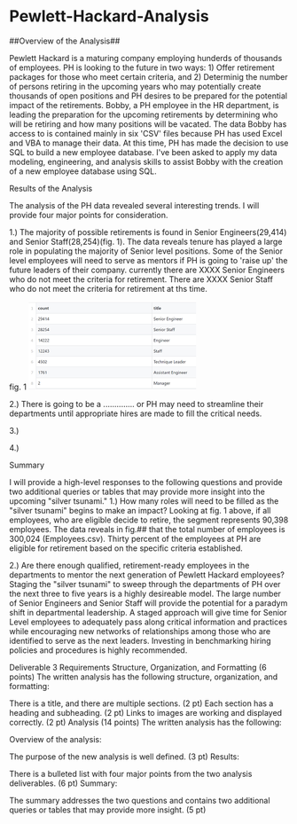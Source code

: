 # Pewlett-Hackard-Analysis
##Overview of the Analysis##

Pewlett Hackard is a maturing company employing hunderds of thousands of employees. PH is looking to the future in two ways: 1) Offer retirement packages for those who meet certain criteria, and 2) Determinig the number of persons retiring in the upcoming years who may potentially create thousands of open positions and PH desires to be prepared for the potential impact of the retirements. Bobby, a PH employee in the HR department, is leading the preparation for the upcoming retirements by determining who will be retiring and how many positions will be vacated. The data Bobby has access to is contained mainly in six 'CSV' files because PH has used Excel and VBA to manage their data. At this time, PH has made the decision to use SQL to build a new employee database. I've been asked to apply my data modeling, engineering, and analysis skills to assist Bobby with the creation of a new employee database using SQL.    


Results of the Analysis

The analysis of the PH data revealed several interesting trends. I will provide four major points for consideration.  


1.) The majority of possible retirements is found in Senior Engineers(29,414) and Senior Staff(28,254)(fig. 1). The data reveals tenure has played a large role in populating the majority of Senior level positions. Some of the Senior level employees will need to serve as mentors if PH is going to 'raise up' the future leaders of their company. currently there are XXXX Senior Engineers who do not meet the criteria for retirement. There are XXXX Senior Staff who do not meet the criteria for retirement at ths time.

fig. 1
<img src="retiring_titles.png"> 

     
     

2.) There is going to be a .............. or PH may need to streamline their departments until appropriate hires are made to fill the critical needs.


3.)


4.)



Summary 

I will provide a high-level responses to the following questions and provide two additional queries or tables that may provide more insight into the upcoming "silver tsunami."
1.) How many roles will need to be filled as the "silver tsunami" begins to make an impact?
Looking at fig. 1 above, if all employees, who are eligible decide to retire, the segment represents 90,398 employees. The data reveals in fig.## that the total number of employees is 300,024 (Employees.csv). Thirty percent of the employees at PH are eligible for retirement based on the specific criteria established. 


2.) Are there enough qualified, retirement-ready employees in the departments to mentor the next generation of Pewlett Hackard employees?
Staging the "silver tsunami" to sweep through the departments of PH over the next three to five years is a highly desireable model. The large number of Senior Engineers and Senior Staff will provide the potential for a paradym shift in departmental leadership. A staged approach will give time for Senior Level employees to adequately pass along critical information and practices while encouraging new networks of relationships among those who are identified to serve as the next leaders. Investing in benchmarking hiring policies and procedures is highly recommended.   








Deliverable 3 Requirements
Structure, Organization, and Formatting (6 points)
The written analysis has the following structure, organization, and formatting:

There is a title, and there are multiple sections. (2 pt)
Each section has a heading and subheading. (2 pt)
Links to images are working and displayed correctly. (2 pt)
Analysis (14 points)
The written analysis has the following:

Overview of the analysis:

The purpose of the new analysis is well defined. (3 pt)
Results:

There is a bulleted list with four major points from the two analysis deliverables. (6 pt)
Summary:

The summary addresses the two questions and contains two additional queries or tables that may provide more insight. (5 pt)
